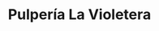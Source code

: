 ---
title: "Pulpería La Violetera"
url: /guadalupe-de-cartago/pulperia-la-violetera/
shop: comodidad
---